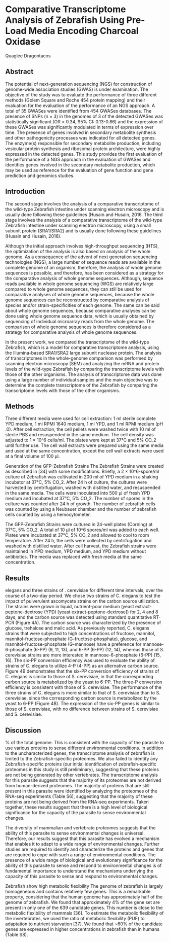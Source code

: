 # Comparative Transcriptome Analysis of Zebrafish Using Pre-Load Media Encoding Charcoal Oxidase
Quaglee Dragontacos


## Abstract
The potential of next-generation sequencing (NGS) for construction of genome-wide association studies (GWAS) is under examination. The objective of the study was to evaluate the performance of three different methods (Golem Square and Roche 454 protein mapping) and their evaluation for the evaluation of the performance of an NGS approach. A total of 35 GWASes were identified from 454 GWASes databases. The presence of SNPs (n = 3) in the genomes of 3 of the detected GWASes was statistically significant (OR = 0.34, 95% CI: 0.13-0.86) and the expression of these GWASes was significantly modulated in terms of expression over time. The presence of genes involved in secondary metabolite synthesis and other pathogenicity processes was indicated for all detected genes. The enzyme(s) responsible for secondary metabolite production, including vesicular protein synthesis and ribosomal protein architecture, were highly expressed in the detected genes. This study provides the first evaluation of the performance of a NGS approach in the evaluation of GWASes and identifies genes involved in the secondary metabolite production, which may be used as reference for the evaluation of gene function and gene prediction and genomics studies.


## Introduction
The second stage involves the analysis of a comparative transcriptome of the wild-type Zebrafish intestine under scanning electron microscopy and is usually done following these guidelines (Husain and Husain, 2016. The third stage involves the analysis of a comparative transcriptome of the wild-type Zebrafish intestine under scanning electron microscopy, using a small subunit protein (SRA1/SRA2) and is usually done following these guidelines (Husain and Husain, 2016).

Although the initial approach involves high-throughput sequencing (HTS), the optimization of the analysis is also based on analysis of the whole genome. As a consequence of the advent of next generation sequencing technologies (NGS), a large number of sequence reads are available in the complete genome of an organism, therefore, the analysis of whole genome sequences is possible, and therefore, has been considered as a strategy for the comparative analysis of whole genome sequences. Although, sequence reads available in whole genome sequencing (WGS) are relatively large compared to whole genome sequences, they can still be used for comparative analyses of whole genome sequences, because the whole genome sequences can be reconstructed by comparative analysis of species and/or strain-specificities of each genome. The same can be said about whole genome sequences, because comparative analyses can be done using whole genome sequence data, which is usually obtained by sequencing of individual microarray reads from the whole genome. The comparison of whole genome sequences is therefore considered as a strategy for comparative analysis of whole genome sequences.

In the present work, we compared the transcriptome of the wild-type Zebrafish, which is a model for comparative transcriptome analysis, using the Illumina-based SRA1/SRA2 large subunit nuclease protein. The analysis of transcriptomes in the whole-genome comparison was performed by scanning electron microscopy (SEM) and analyzing the mRNA and protein levels of the wild-type Zebrafish by comparing the transcriptome levels with those of the other organisms. The analysis of transcriptome data was done using a large number of individual samples and the main objective was to determine the complete transcriptome of the Zebrafish by comparing the transcriptome levels with those of the other organisms.


## Methods
Three different media were used for cell extraction: 1 ml sterile complete YPD medium, 1 ml RPMI 1640 medium, 1 ml YPD, and 1 ml RPMI medium (pH .0). After cell extraction, the cell pellets were washed twice with 10 ml of sterile PBS and resuspended in the same medium. The cell density was adjusted to 1 × 10^6 cells/ml. The plates were kept at 37°C and 5% CO_2 until further use. The cell wall extracts were prepared using the same media and used at the same concentration, except the cell wall extracts were used at a final volume of 100 µl.

Generation of the GFP-Zebrafish Strains
The Zebrafish Strains were created as described in [34] with some modifications. Briefly, a 2 × 10^6-spore/ml culture of Zebrafish was cultivated in 200 ml of YPD medium in a shaking incubator at 37°C, 5% CO_2. After 24 h of culture, the cultures were harvested by centrifugation, washed with distilled water, and resuspended in the same media. The cells were inoculated into 500 µl of fresh YPD medium and incubated at 37°C, 5% CO_2. The number of spores in the culture was counted after 24 h of growth. The number of zebrafish cells was counted by using a Neubauer chamber and the number of zebrafish cells counted by using a hemocytometer.

The GFP-Zebrafish Strains were cultured in 24-well plates (Corning) at 37°C, 5% CO_2. A total of 10 µl of 10^6 spores/ml was added to each well. Plates were incubated at 37°C, 5% CO_2 and allowed to cool to room temperature. After 24 h, the cells were collected by centrifugation and washed with distilled water. After cell harvest, the Zebrafish strains were maintained in YPD medium, YPD medium, and YPD medium without antibiotics. The media was replaced with fresh media at the same concentration.


## Results
elegans and three strains of . cerevisiae for different time intervals, over the course of a two-day period. We chose two strains of C. elegans to test the impact of pulverulent ascomycete strains on the carbon source utilization. The strains were grown in liquid, nutrient-poor medium (yeast extract-peptone-dextrose (YPD) [yeast extract-peptone-dextrose]) for 2, 4 and 8 days, and the carbon source was detected using standard quantitative RT-PCR (Figure 4A). The carbon source was characterized by the presence of glucose, trehalose and malic acid. As previously reported, C. elegans strains that were subjected to high concentrations of fructose, mannitol, mannitol-fructose-phosphate (G-fructose-phosphate), glucose, and mannitol-fructose-phosphate (G-mannose) have a preference for mannose-6-phosphate (6-PP) (9, 11, 13), and 6-PP (6-PP) (12, 14), whereas those of S. cerevisiae strains are more interested in mannose-6-phosphate (6-PP) (15, 16). The six-PP conversion efficiency was used to evaluate the ability of strains of C. elegans to utilize 4-P (4-PP) as an alternative carbon source. Figure 4B demonstrates that the six-PP conversion efficiency of strains of C. elegans is similar to those of S. cerevisiae, in that the corresponding carbon source is metabolized by the yeast to 6-PP. The three-P conversion efficiency is consistent with those of S. cerevisiae. The performance of the three strains of C. elegans is more similar to that of S. cerevisiae than to S. cerevisiae, since the corresponding carbon source is metabolized by the yeast to 6-PP (Figure 4B). The expression of the six-PP genes is similar to those of S. cerevisiae, with no difference between strains of S. cerevisiae and S. cerevisiae.


## Discussion
% of the total genome. This is consistent with the capacity of the parasite to use various proteins to sense different environmental conditions. In addition to the uncharacterized genes, the transcriptome analysis of zebrafish is limited to the Zebrafish-specific proteomes. We also failed to identify any Zebrafish-specific proteins (our initial identification of zebrafish-specific proteomes in this study is still preliminary), suggesting that these proteins are not being generated by other vertebrates. The transcriptome analysis for this parasite suggests that the majority of its proteomes are not derived from human-derived proteomes. The majority of proteins that are still present in this parasite were identified by analyzing the proteomes of the RNA-seq experiments (Table S6), suggesting that the majority of these proteins are not being derived from the RNA-seq experiments. Taken together, these results suggest that there is a high level of biological significance for the capacity of the parasite to sense environmental changes.

The diversity of mammalian and vertebrate proteomes suggests that the ability of this parasite to sense environmental changes is universal. Therefore, our results suggest that this parasite has evolved a mechanism that enables it to adapt to a wide range of environmental changes. Further studies are required to identify and characterize the proteins and genes that are required to cope with such a range of environmental conditions. The presence of a wide range of biological and evolutionary significance for the ability of this parasite to sense and respond to environmental changes is of fundamental importance to understand the mechanisms underlying the capacity of this parasite to sense and respond to environmental changes.

Zebrafish show high metabolic flexibility
The genome of zebrafish is largely homogeneous and contains relatively few genes. This is a remarkable property, considering that the human genome has approximately half of the genome of zebrafish. We found that approximately 4% of the gene set are present in only one of the 639 candidate genes. This number is close to the metabolic flexibility of mammals [36]. To estimate the metabolic flexibility of the invertebrates, we used the ratio of metabolic flexibility (PUF) to adaptation to nutrient starvation [37]. We found that ~60% of the candidate genes are expressed in higher concentrations in zebrafish than in humans (Table S8).
